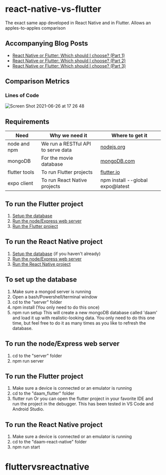 # react-native-vs-flutter
The exact same app developed in React Native and in Flutter. Allows an apples-to-apples comparison

## Accompanying Blog Posts

- [React Native or Flutter: Which should I choose? (Part 1)](https://archive.ph/rm5Hn)
- [React Native or Flutter: Which should I choose? (Part 2)](https://archive.ph/gDKv5)
- [React Native or Flutter: Which should I choose? (Part 3)](https://archive.ph/5UpkN)

## Comparison Metrics

### Lines of Code

![Screen Shot 2021-06-26 at 17 26 48](https://user-images.githubusercontent.com/1935696/123540221-46c21200-d73e-11eb-8558-e0b0378de5ea.png)

## Requirements
| Need          | Why we need it                     | Where to get it |
| ------------- | ---------------------------------- | ------------------------------------- |
| node and npm  | We run a RESTful API to serve data | [nodejs.org](http://nodejs.org/download) | 
| mongoDB       | For the movie database             | [mongoDB.com](https://www.mongodb.com/download-center#community) | 
| flutter tools | To run Flutter projects            | [flutter.io](https://flutter.dev/docs/get-started/install) |
| expo client   | To run React Native projects       | npm install --global expo@latest |

## To run the Flutter project
1. [Setup the database](#to-set-up-the-database)
2. [Run the node/Express web server](#to-run-the-node/express-web-server)
3. [Run the Flutter project](#to-run-the-flutter-project)

## To run the React Native project
1. [Setup the database](#to-set-up-the-database) (if you haven't already)
2. [Run the node/Express web server](#to-run-the-node/express-web-server)
3. [Run the React Native project](#to-run-the-react-native-project)

## To set up the database
1. Make sure a mongod server is running
2. Open a bash/Powershell/terminal window
3. cd to the "server" folder
4. npm install (You only need to do this once)
5. npm run setup
This will create a new mongoDB database called 'daam' and load it up
with realistic-looking data. You only need to do this one time, but feel free to do it as many times as you like to refresh the database.

## To run the node/Express web server
1. cd to the "server" folder
2. npm run server

## To run the Flutter project
1. Make sure a device is connected or an emulator is running
2. cd to the "daam_flutter" folder
3. flutter run
Or you can open the flutter project in your favorite IDE and run the project in the debugger. This has been tested in VS Code and Android Studio.

## To run the React Native project
1. Make sure a device is connected or an emulator is running
2. cd to the "daam-react-native" folder
3. npm run start
# fluttervsreactnative
